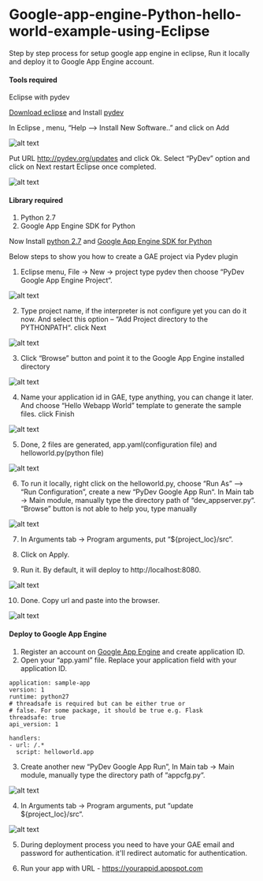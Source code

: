 # Google-app-engine-Python-hello-world-example-using-Eclipse
Step by step process for setup google app engine in eclipse, Run it locally and deploy it to Google App Engine account.

#### Tools required
Eclipse with pydev

[Download eclipse](https://www.eclipse.org/downloads/) and Install [pydev](http://www.pydev.org/)

In Eclipse , menu, “Help –> Install New Software..” and click on Add

![alt text](https://drive.google.com/uc?id=1FphKGMHJPC1bM0e2Sc6xmJhPBOvW_BMx)

Put URL http://pydev.org/updates and click Ok. Select “PyDev” option and click on Next restart Eclipse once completed.

![alt text](https://drive.google.com/uc?id=1zZgUS6K8pm1coP-FOMNu4sTmpIs98IP7)


#### Library required
1. Python 2.7
2. Google App Engine SDK for Python

Now Install [python 2.7](https://www.python.org/downloads/) and [Google App Engine SDK for Python](https://cloud.google.com/appengine/downloads#Google_App_Engine_SDK_for_Python)

Below steps to show you how to create a GAE project via Pydev plugin

1. Eclipse menu, File -> New -> project type pydev then choose “PyDev Google App Engine Project“. 

![alt text](https://drive.google.com/uc?id=1xSlvu2WfCzGUb55rcD_sYpFGVecCJpEq)

2. Type project name, if the interpreter is not configure yet you can do it now. And select this option – “Add Project directory to the PYTHONPATH“. click Next

![alt text](https://drive.google.com/uc?id=1_-FAyoI5NJpiLp5hQ_HDfZ331xJfYo_0)

3. Click “Browse” button and point it to the Google App Engine installed directory

![alt text](https://drive.google.com/uc?id=1H04PqeoRdRpopnCzP-_lDEeGKdFOjL0P)

4. Name your application id in GAE, type anything, you can change it later. And choose “Hello Webapp World” template to generate the sample files. click Finish

![alt text](https://drive.google.com/uc?id=1htGIkk6dPdzkZCX_Kf66ZRsr8UopXtYC)

5. Done, 2 files are generated, app.yaml(configuration file) and helloworld.py(python file)

![alt text](https://drive.google.com/uc?id=1xmzt3Iu0VPHaByufuNCwdB6hBegJ3Yp6)

6. To run it locally, right click on the helloworld.py, choose “Run As” –> “Run Configuration”, create a new “PyDev Google App Run“.
In Main tab -> Main module, manually type the directory path of “dev_appserver.py“. “Browse” button is not able to help you, type manually

![alt text](https://drive.google.com/uc?id=1FVJ2ZW0h0rZ2KDZ-Lp2jM_x9M5Vk2W40)

7. In Arguments tab -> Program arguments, put “${project_loc}/src“.

8. Click on Apply.

9. Run it. By default, it will deploy to http://localhost:8080.

![alt text](https://drive.google.com/uc?id=1nh5syHJbxhY5ogMVfftjFELLrOxNA_7T)

10. Done. Copy url and paste into the browser.

![alt text](https://drive.google.com/uc?id=13sFS-IWknUORBjY8dqOiIW668QQsO9EM)


#### Deploy to Google App Engine

1. Register an account on [Google App Engine](https://appengine.google.com/) and create application ID.
2. Open your “app.yaml” file. Replace your application field with your application ID.

```
application: sample-app
version: 1
runtime: python27
# threadsafe is required but can be either true or 
# false. For some package, it should be true e.g. Flask
threadsafe: true
api_version: 1

handlers:
- url: /.*
  script: helloworld.app
  ```

3. Create another new “PyDev Google App Run”, In Main tab -> Main module, manually type the directory path of “appcfg.py“.

![alt text](https://drive.google.com/uc?id=1V2gOiC0fU5gJ7UPpm5bn5XerKYBmpBfn)

4. In Arguments tab -> Program arguments, put “update ${project_loc}/src“.

![alt text](https://drive.google.com/uc?id=1VtwN-8K3fQtCL6LmgPmfS_ux4WzG2LXR)

5. During deployment process you need to have your GAE email and password for authentication. it'll redirect automatic for authentication.

6. Run your app with URL - https://yourappid.appspot.com




